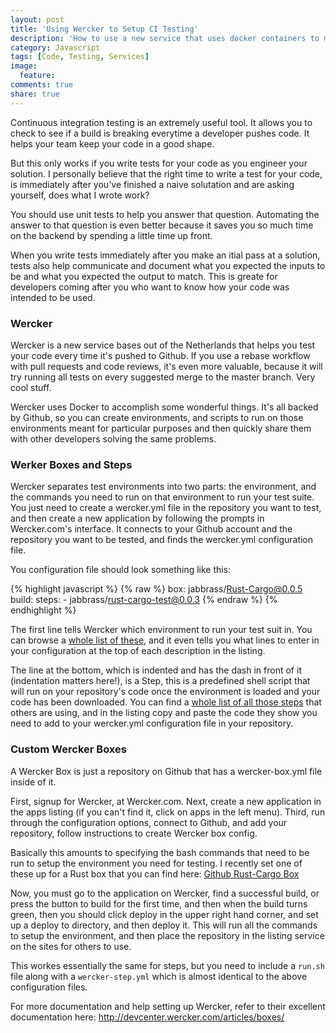 ```yaml
---
layout: post
title: 'Using Wercker to Setup CI Testing'
description: 'How to use a new service that uses docker containers to manage continuous integration testing.'
category: Javascript
tags: [Code, Testing, Services]
image:
  feature: 
comments: true
share: true
---
```

Continuous integration testing is an extremely useful tool. It allows you to check to see if a build is breaking everytime a developer pushes code. It helps your team keep your code in a good shape.

But this only works if you write tests for your code as you engineer your solution. I personally believe that the right time to write a test for your code, is immediately after you've finished a naive solutation and are asking yourself, does what I wrote work?

You should use unit tests to help you answer that question. Automating the answer to that question is even better because it saves you so much time on the backend by spending a little time up front.

When you write tests immediately after you make an itial pass at a solution, tests also help communicate and document what you expected the inputs to be and what you expected the output to match. This is greate for developers coming after you who want to know how your code was intended to be used.

### Wercker

Wercker is a new service bases out of the Netherlands that helps you test your code every time it's pushed to Github. If you use a rebase workflow with pull requests and code reviews, it's even more valuable, because it will try running all tests on every suggested merge to the master branch. Very cool stuff.

Wercker uses Docker to accomplish some wonderful things. It's all backed by Github, so you can create environments, and scripts to run on those environments meant for particular purposes and then quickly share them with other developers solving the same problems.

### Werker Boxes and Steps

Wercker separates test environments into two parts: the environment, and the commands you need to run on that environment to run your test suite. You just need to create a wercker.yml file in the repository you want to test, and then create a new application by following the prompts in Wercker.com's interface. It connects to your Github account and the repository you want to be tested, and finds the wercker.yml configuration file.

You configuration file should look something like this:

{% highlight javascript %}
{% raw %}
box: jabbrass/Rust-Cargo@0.0.5
build:
  steps:
    - jabbrass/rust-cargo-test@0.0.3
{% endraw %}
{% endhighlight %}

The first line tells Wercker which environment to run your test suit in. You can browse a [whole list of these](https://app.wercker.com/#explore/boxes/search/), and it even tells you what lines to enter in your configuration at the top of each description in the listing.

The line at the bottom, which is indented and has the dash in front of it (indentation matters here!), is a Step, this is a predefined shell script that will run on your repository's code once the environment is loaded and your code has been downloaded. You can find a [whole list of all those steps](https://app.wercker.com/#explore/steps/search/) that others are using, and in the listing copy and paste the code they show you need to add to your wercker.yml configuration file in your repository.


### Custom Wercker Boxes

A Wercker Box is just a repository on Github that has a wercker-box.yml file inside of it.

First, signup for Wercker, at Wercker.com.
Next, create a new application in the apps listing (if you can't find it, click on apps in the left menu).
Third, run through the configuration options, connect to Github, and add your repository, follow instructions to create Wercker box config.

Basically this amounts to specifying the bash commands that need to be run to setup the environment you need for testing. I recently set one of these up for a Rust box that you can find here: [Github Rust-Cargo Box](https://github.com/jabbrass/rust-cargo)

Now, you must go to the application on Wercker, find a successful build, or press the button to build for the first time, and then when the build turns green, then you should click deploy in the upper right hand corner, and set up a deploy to directory, and then deploy it. This will run all the commands to setup the environment, and then place the repository in the listing service on the sites for others to use. 

This workes essentially the same for steps, but you need to include a `run.sh` file along with a `wercker-step.yml` which is almost identical to the above configuration files.

For more documentation and help setting up Wercker, refer to their excellent documentation here: http://devcenter.wercker.com/articles/boxes/
